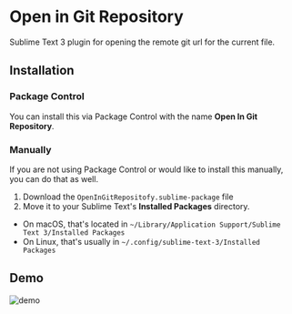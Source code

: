 # Open in Git Repository

Sublime Text 3 plugin for opening the remote git url for the current file.


## Installation

### Package Control

You can install this via Package Control with the name **Open In Git Repository**.

### Manually

If you are not using Package Control or would like to install this manually, you can do that as well.

1. Download the `OpenInGitRepositofy.sublime-package` file
2. Move it to your Sublime Text's **Installed Packages** directory.
  - On macOS, that's located in `~/Library/Application Support/Sublime Text 3/Installed Packages`
  - On Linux, that's usually in `~/.config/sublime-text-3/Installed Packages`


## Demo

![demo](https://i.imgur.com/xNj3WLS.gif)
